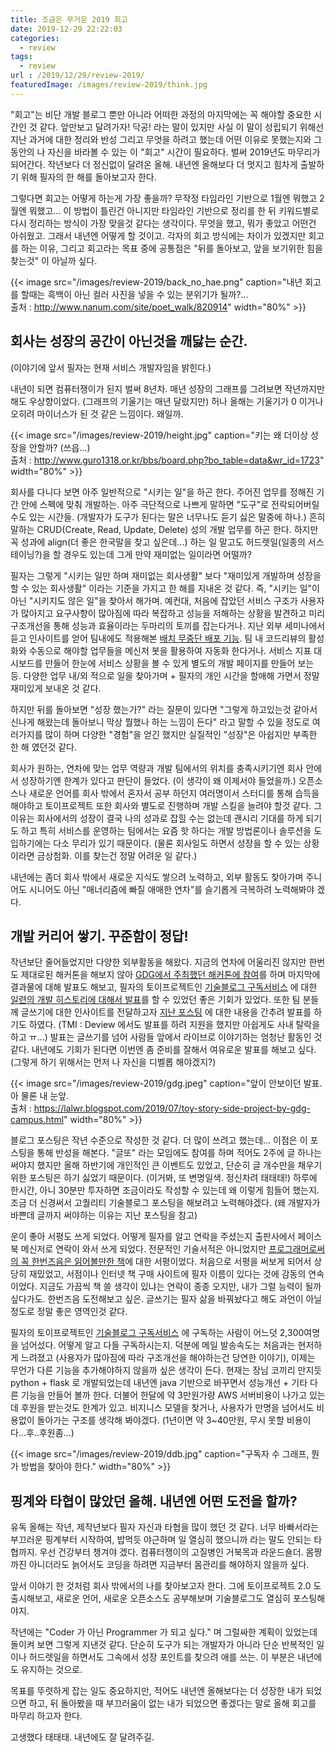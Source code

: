 ```yaml
---
title: 조금은 무거운 2019 회고
date: 2019-12-29 22:22:03
categories:
  - review
tags: 
  - review
url : /2019/12/29/review-2019/
featuredImage: /images/review-2019/think.jpg
---
```


"회고"는 비단 개발 블로그 뿐만 아니라 어떠한 과정의 마지막에는 꼭 해야할 중요한 시간인 것 같다. 앞만보고 달려가자! 닥공! 라는 말이 있지만 사실 이 말이 성립되기 위해선 지난 과거에 대한 정리와 반성 그리고 무엇을 하려고 했는데 어떤 이유로 못했는지와 그 동안의 나 자신을 바라볼 수 있는 이 "회고" 시간이 필요하다. <!--more -->벌써 2019년도 마무리가 되어간다. 작년보다 더 정신없이 달려온 올해. 내년엔 올해보다 더 멋지고 힘차게 출발하기 위해 필자의 한 해를 돌아보고자 한다. 

그렇다면 회고는 어떻게 하는게 가장 좋을까? 무작정 타임라인 기반으로 1월엔 뭐했고 2월엔 뭐했고... 이 방법이 틀린건 아니지만 타임라인 기반으로 정리를 한 뒤 키워드별로 다시 정리하는 방식이 가장 맞을것 같다는 생각이다. 무엇을 했고, 뭐가 좋았고 어떤건 아쉬웠고. 그래서 내년엔 어떻게 할 것이고. 각자의 회고 방식에는 차이가 있겠지만 회고를 하는 이유, 그리고 회고라는 목표 중에 공통점은 "뒤를 돌아보고, 앞을 보기위한 힘을 찾는것" 이 아닐까 싶다.

{{< image src="/images/review-2019/back_no_hae.png" caption="내년 회고를 할때는 흑백이 아닌 컬러 사진을 넣을 수 있는 분위기가 될까?... <br>출처 : http://www.nanum.com/site/poet_walk/820914" width="80%" >}}

## 회사는 성장의 공간이 아닌것을 깨닳는 순간.
(이야기에 앞서 필자는 현재 서비스 개발자임을 밝힌다.)

내년이 되면 컴퓨터쟁이가 된지 벌써 8년차. 매년 성장의 그래프를 그려보면 작년까지만 해도 우상향이었다. (그래프의 기울기는 매년 달랐지만) 허나 올해는 기울기가 0 이거나 오히려 마이너스가 된 것 같은 느낌이다. 왜일까.

{{< image src="/images/review-2019/height.jpg" caption="키는 왜 더이상 성장을 안할까? (쓰읍...) <br>출처 : http://www.guro1318.or.kr/bbs/board.php?bo_table=data&wr_id=1723" width="80%" >}}

회사를 다니다 보면 아주 일반적으로 "시키는 일"을 하곤 한다. 주어진 업무를 정해진 기간 안에 스펙에 맞춰 개발하는. 아주 극단적으로 나쁘게 말하면 "도구"로 전락되어버릴 수도 있는 시간들. (개발자가 도구가 된다는 말은 너무나도 듣기 싫은 말중에 하나.) 흔히 말하는 CRUD(Create, Read, Update, Delete) 성의 개발 업무를 하곤 한다. 하지만 꼭 성과에 align(더 좋은 한국말을 찾고 싶은데...) 하는 일 말고도 허드렛일(일종의 서스테이닝?)을 할 경우도 있는데 그게 만약 재미없는 일이라면 어떨까? 

필자는 그렇게 "시키는 일만 하며 재미없는 회사생활" 보다 "재미있게 개발하며 성장을 할 수 있는 회사생활" 이라는 기준을 가지고 한 해를 지내온 것 같다. 즉, "시키는 일"이 아닌 "시키지도 않은 일"을 찾아서 해가며. 예컨대, 처음에 잡았던 서비스 구조가 사용자가 많아지고 요구사항이 많아짐에 따라 복잡하고 성능을 저해하는 상황을 발견하고 미리 구조개선을 통해 성능과 효율이라는 두마리의 토끼를 잡는다거나. 지난 외부 세미나에서 듣고 인사이트를 얻어 팀내에도 적용해본 [배치 무중단 배포 기능](https://taetaetae.github.io/2019/10/13/batch-nondisruptive-deploy/). 팀 내 코드리뷰의 활성화와 수동으로 해야할 업무들을 메신저 봇을 활용하여 자동화 한다거나. 서비스 지표 대시보드를 만들어 한눈에 서비스 상황을 볼 수 있게 별도의 개발 페이지를 만들어 보는 등. 다양한 업무 내/외 적으로 일을 찾아가며 + 필자의 개인 시간을 할애해 가면서 정말 재미있게 보내온 것 같다.

하지만 뒤를 돌아보면 "성장 했는가?" 라는 질문이 있다면 "그렇게 하고있는것 같아서 신나게 해왔는데 돌아보니 막상 뭘했나 하는 느낌이 든다" 라고 말할 수 있을 정도로 여러가지를 많이 하며 다양한 "경험"을 얻긴 했지만 실질적인 "성장"은 아쉽지만 부족한 한 해 였던것 같다.

회사가 원하는, 연차에 맞는 업무 역량과 개발 팀에서의 위치를 충족시키기엔 회사 안에서 성장하기엔 한계가 있다고 판단이 들었다. (이 생각이 왜 이제서야 들었을까.) 오픈소스나 새로운 언어를 회사 밖에서 혼자서 공부 하던지 여러명이서 스터디를 통해 습득을 해야하고 토이프로젝트 또한 회사와 별도로 진행하며 개발 스킬을 늘려야 할것 같다. 그 이유는 회사에서의 성장이 결국 나의 성과로 잡힐 수는 없는데 괜시리 기대를 하게 되기도 하고 특히 서비스를 운영하는 팀에서는 요즘 핫 하다는 개발 방법론이나 솔루션을 도입하기에는 다소 무리가 있기 때문이다. (물론 회사일도 하면서 성장을 할 수 있는 상황이라면 금상첨화. 이를 찾는건 정말 어려운 일 같다.)

내년에는 좀더 회사 밖에서 새로운 지식도 쌓으려 노력하고, 외부 활동도 찾아가며 주니어도 시니어도 아닌 "매너리즘에 빠질 애매한 연차"를 슬기롭게 극복하려 노력해봐야 겠다.

## 개발 커리어 쌓기. 꾸준함이 정답!
작년보단 줄어들었지만 다양한 외부활동을 해왔다. 지금의 연차에 어울리진 않지만 한번도 제대로된 해커톤을 해보지 않아 [GDG에서 주최했던 해커톤에 참여](https://taetaetae.github.io/2019/05/19/d-light-togetherthon-2019/)를 하며 마지막에 결과물에 대해 발표도 해보고, 필자의 토이프로젝트인 [기술블로그 구독서비스](http://daily-devblog.com/) 에 대한 [일련의 개발 히스토리에 대해서 발표](https://festa.io/events/364?)를 할 수 있었던 좋은 기회가 있었다. 또한 팀 분들께 글쓰기에 대한 인사이트를 전달하고자 [지난 포스팅](https://taetaetae.github.io/2019/10/27/a-reason-for-writing/) 에 대한 내용을 간추려 발표를 하기도 하였다. (TMI : Deview 에서도 발표를 하려 지원을 했지만 아쉽게도 사내 탈락을 하고 ㅠ...) 발표는 글쓰기를 넘어 사람들 앞에서 라이브로 이야기하는 엄청난 활동인 것 같다. 내년에도 기회가 된다면 이번엔 좀 준비를 잘해서 여유로운 발표를 해보고 싶다. (그렇게 하기 위해서는 먼저 나 자신을 디벨롭 해야겠지?)

{{< image src="/images/review-2019/gdg.jpeg" caption="앞이 안보이던 발표. 아 물론 내 눈앞. <br>출처 : https://lalwr.blogspot.com/2019/07/toy-story-side-project-by-gdg-campus.html" width="80%" >}}

블로그 포스팅은 작년 수준으로 작성한 것 같다. 더 많이 쓰려고 했는데... 이점은 이 포스팅을 통해 반성을 해본다. "글또" 라는 모임에도 참여를 하며 적어도 2주에 글 하나는 써야지 했지만 올해 하반기에 개인적인 큰 이벤트도 있었고, 단순히 글 개수만을 채우기 위한 포스팅은 하기 싫었기 때문이다. (이거봐, 또 변명일색. 정신차려 태태태!) 하루에 한시간, 아니 30분만 투자하면 조금이라도 작성할 수 있는데 왜 이렇게 힘들어 했는지. 조금 더 신경써서 고퀄리티 기술블로그 포스팅을 해보려고 노력해야겠다. (왜 개발자가 바쁜데 글까지 써야하는 이유는 지난 포스팅을 참고)

운이 좋아 서평도 쓰게 되었다. 어떻게 필자를 알고 연락을 주셨는지 출판사에서 페이스북 메신저로 연락이 와서 쓰게 되었다. 전문적인 기술서적은 아니었지만 [프로그래머로써의 꼭 한번즈음은 읽어볼만한 책](http://digital.kyobobook.co.kr/digital/ebook/ebookDetail.ink?barcode=4801160509510)에 대한 서평이었다. 처음으로 서평을 써보게 되어서 상당히 재밌었고, 서점이나 인터넷 책 구매 사이트에 필자 이름이 있다는 것에 감동의 연속이었다. 지금도 가끔씩 책 쓸 생각이 있냐는 연락이 종종 오지만, 내가 그럴 능력이 될까 싶다가도. 한번즈음 도전해보고 싶은. 글쓰기는 필자 삶을 바꿔놨다고 해도 과언이 아닐 정도로 정말 좋은 영역인것 같다.

필자의 토이프로젝트인 [기술블로그 구독서비스](http://daily-devblog.com/) 에 구독하는 사람이 어느덧 2,300여명을 넘어섰다. 어떻게 알고 다들 구독하시는지. 덕분에 메일 발송속도는 처음과는 현저하게 느려졌고 (사용자가 많아짐에 따라 구조개선을 해야하는건 당연한 이야기), 이제는 무언가 다른 기능을 추가해야하지 않을까 싶은 생각이 든다. 현재는 장님 코끼리 만지듯 python + flask 로 개발되었는데 내년엔 java 기반으로 바꾸면서 성능개선 + 기타 다른 기능을 만들어 볼까 한다. 더불어 한달에 약 3만원가량 AWS 서버비용이 나가고 있는데 후원을 받는것도 한계가 있고. 비지니스 모델을 찾거나, 사용자가 만명을 넘어서도 비용없이 돌아가는 구조를 생각해 봐야겠다. (1년이면 약 3\~40만원, 무시 못할 비용이다...후..후원좀...)

{{< image src="/images/review-2019/ddb.jpg" caption="구독자 수 그래프, 뭔가 방법을 찾아야 한다." width="80%" >}}

## 핑계와 타협이 많았던 올해. 내년엔 어떤 도전을 할까?
유독 올해는 작년, 제작년보다 필자 자신과 타협을 많이 했던 것 같다. 너무 바빠서라는 부끄러운 핑계부터 시작하여, 밥먹듯 야근하며 일 열심히 했으니까 라는 말도 안되는 타협까지. 우선 건강부터 챙겨야 겠다. 컴퓨터쟁이의 고질병인 거북목과 라운드숄더. 몸짱까진 아니더라도 늙어서도 코딩을 하려면 지금부터 몸관리를 해야하지 않을까 싶다. 

앞서 이야기 한 것처럼 회사 밖에서의 나를 찾아보고자 한다. 그에 토이프로젝트 2.0 도 출시해보고, 새로운 언어, 새로운 오픈소스도 공부해보며 기술블로그도 열심히 포스팅해야지. 

작년에는 "Coder 가 아닌 Programmer 가 되고 싶다." 며 그럴싸한 계획이 있었는데 돌이켜 보면 그렇게 지낸것 같다. 단순히 도구가 되는 개발자가 아니라 단순 반복적인 일이나 허드렛일을 하면서도 그속에서 성장 포인트를 찾으려 애를 쓰는. 이 부분은 내년에도 유지하는 것으로.

목표를 뚜렷하게 잡는 일도 중요하지만, 적어도 내년엔 올해보다는 더 성장한 내가 되었으면 하고, 뒤 돌아봤을 때 부끄러움이 없는 내가 되었으면 좋겠다는 말로 올해 회고를 마무리 하고자 한다.

고생했다 태태태. 내년에도 잘 달려주길.